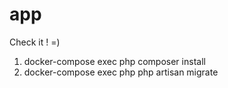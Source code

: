 # app
Check it ! =)

1) docker-compose exec php composer install
2) docker-compose exec php php artisan migrate